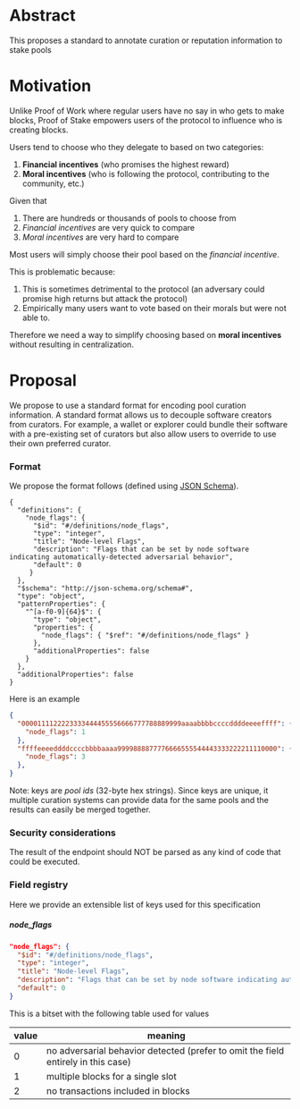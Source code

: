 # Abstract

This proposes a standard to annotate curation or reputation information to stake pools

# Motivation

Unlike Proof of Work where regular users have no say in who gets to make blocks, Proof of Stake empowers users of the protocol to influence who is creating blocks.

Users tend to choose who they delegate to based on two categories:

1) **Financial incentives** (who promises the highest reward)
2) **Moral incentives** (who is following the protocol, contributing to the community, etc.)

Given that

1) There are hundreds or thousands of pools to choose from
2) *Financial incentives* are very quick to compare
3) *Moral incentives* are very hard to compare

Most users will simply choose their pool based on the *financial incentive*.

This is problematic because:

1) This is sometimes detrimental to the protocol (an adversary could promise high returns but attack the protocol)
2) Empirically many users want to vote based on their morals but were not able to.

Therefore we need a way to simplify choosing based on **moral incentives** without resulting in centralization.

# Proposal

We propose to use a standard format for encoding pool curation information. A standard format allows us to decouple software creators from curators. For example, a wallet or explorer could bundle their software with a pre-existing set of curators but also allow users to override to use their own preferred curator.

### Format

We propose the format follows (defined using [JSON Schema](https://json-schema.org/)).

```
{
  "definitions": {
    "node_flags": {
      "$id": "#/definitions/node_flags",
      "type": "integer",
      "title": "Node-level Flags",
      "description": "Flags that can be set by node software indicating automatically-detected adversarial behavior",
      "default": 0
     }
  },
  "$schema": "http://json-schema.org/schema#",
  "type": "object",
  "patternProperties": {
    "^[a-f0-9]{64}$": {
      "type": "object",
      "properties": {
        "node_flags": { "$ref": "#/definitions/node_flags" }
      },
      "additionalProperties": false
    }
  },
  "additionalProperties": false
}
```

Here is an example

```json
{
  "0000111122223333444455556666777788889999aaaabbbbccccddddeeeeffff": {
    "node_flags": 1
  },
  "ffffeeeeddddccccbbbbaaaa9999888877776666555544443333222211110000": {
    "node_flags": 3
  },
}
```

Note: keys are *pool ids* (32-byte hex strings). Since keys are unique, it multiple curation systems can provide data for the same pools and the results can easily be merged together.

### Security considerations

The result of the endpoint should NOT be parsed as any kind of code that could be executed.

### Field registry

Here we provide an extensible list of keys used for this specification

##### node_flags

```json
"node_flags": {
  "$id": "#/definitions/node_flags",
  "type": "integer",
  "title": "Node-level Flags",
  "description": "Flags that can be set by node software indicating automatically-detected adversarial behavior",
  "default": 0
}
```

This is a bitset with the following table used for values

| value | meaning |
|---|---|
| 0 | no adversarial behavior detected (prefer to omit the field entirely in this case) |
| 1 | multiple blocks for a single slot |
| 2 | no transactions included in blocks |
